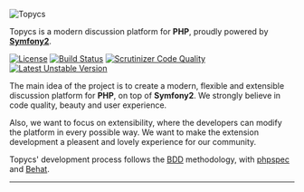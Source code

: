 ![Topycs](http://s18.postimg.org/f7rzvrp6h/topycs_logo.png "Topycs")

Topycs is a modern discussion platform for **PHP**, proudly powered by **[Symfony2](http://symfony.com/)**.

[![License](https://poser.pugx.org/topycs/topycs/license.png)](https://packagist.org/packages/topycs/topycs)
[![Build Status](https://travis-ci.org/Topycs/Topycs.svg?branch=master)](https://travis-ci.org/Topycs/Topycs)
[![Scrutinizer Code Quality](https://scrutinizer-ci.com/g/Topycs/Topycs/badges/quality-score.png?b=master)](https://scrutinizer-ci.com/g/Topycs/Topycs/?branch=master)
[![Latest Unstable Version](https://poser.pugx.org/leaphly/cart-bundle/v/unstable.svg)](//packagist.org/packages/leaphly/cart-bundle)

The main idea of the project is to create a modern, flexible and extensible discussion platform for **PHP**, on top of **Symfony2**. We strongly believe in code quality, beauty and user experience. 

Also, we want to focus on extensibility, where the developers can modify the platform in every possible way. We want to make the extension development a pleasent and lovely experience for our community.

Topycs' development process follows the [BDD](http://en.wikipedia.org/wiki/Behavior-driven_development) methodology, with [phpspec](http://phpspec.net/) and [Behat](http://behat.org/).

----------

